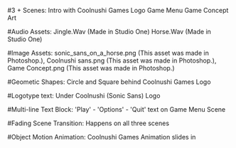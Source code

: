 #3 + Scenes:
  Intro with Coolnushi Games Logo
  Game Menu
  Game Concept Art
  
#Audio Assets:
  Jingle.Wav (Made in Studio One)
  Horse.Wav  (Made in Studio One)
  
#Image Assets:
  sonic_sans_on_a_horse.png (This asset was made in Photoshop.),
  Coolnushi sans.png (This asset was made in Photoshop.),
  Game Concept.png (This asset was made in Photoshop.)
  
#Geometic Shapes:
  Circle and Square behind Coolnushi Games Logo

#Logotype text:
  Under Coolnushi (Sonic Sans) Logo
  
#Multi-line Text Block:
  'Play' - 'Options' - 'Quit' text on Game Menu Scene
  
#Fading Scene Transition:
  Happens on all three scenes
  
#Object Motion Animation:
  Coolnushi Games Animation slides in
